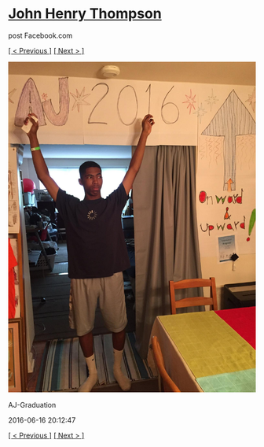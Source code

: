 # [John Henry Thompson](../README.md)
post Facebook.com

[[ < Previous ]](2016-06-16-10.md) [[ Next > ]](2016-06-10-2.md)

[![](../media/2016-06-16/AJ-Graduation-5.jpg)](../README.md)

AJ-Graduation

2016-06-16 20:12:47

[[ < Previous ]](2016-06-16-10.md) [[ Next > ]](2016-06-10-2.md)